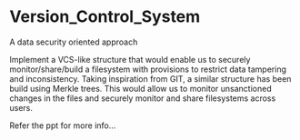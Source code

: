 # Version_Control_System
A data security oriented approach

Implement a VCS-like structure that would enable us to securely monitor/share/build a filesystem with provisions to restrict data tampering and inconsistency.​
Taking inspiration from GIT, a similar structure has been build using Merkle trees.​
This would allow us to monitor unsanctioned changes in the files and securely monitor and share filesystems across users.​

Refer the ppt for more info...
